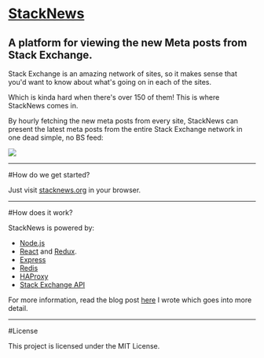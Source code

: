 # [StackNews][sn]
A platform for viewing the new Meta posts from Stack Exchange.
---

Stack Exchange is an amazing network of sites, so it makes sense that you'd want to know about what's going on in each of the sites.

Which is kinda hard when there's over 150 of them! This is where StackNews comes in.

By hourly fetching the new meta posts from every site, StackNews can present the latest meta posts from the entire Stack Exchange network in one dead simple, no BS feed:

![][photo]

---
#How do we get started?

Just visit [stacknews.org][sn] in your browser.

---
#How does it work?

StackNews is powered by:

 - [Node.js][node]
 - [React][react] and [Redux][redux].
 - [Express][express]
 - [Redis][redis]
 - [HAProxy][haproxy]
 - [Stack Exchange API][se_api]

For more information, read the blog post [here][blog_post] I wrote which goes into more detail.

---
#License

This project is licensed under the MIT License.

[sn]:http://stacknews.org
[photo]:http://i.stack.imgur.com/TCkXn.png
[react]:https://facebook.github.io/react/
[redux]:http://redux.js.org/
[blog_post]:http://418stat.us/2016/07/introducing-stacknews/
[haproxy]:http://www.haproxy.org/
[redis]:http://redis.io/
[express]:https://expressjs.com/
[node]:https://nodejs.org/en/
[se_api]:http://api.stackexchange.com

